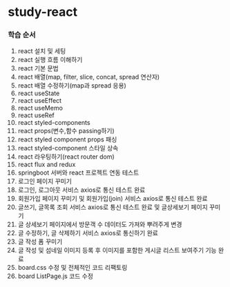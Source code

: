 # study-react

### 학습 순서

1. react 설치 및 세팅
2. react 실행 흐름 이해하기
3. react 기본 문법
4. react 배열(map, filter, slice, concat, spread 연산자)
5. react 배열 수정하기(map과 spread 응용)
6. react useState
7. react useEffect
8. react useMemo
9. react useRef
10. react styled-components
11. react props(변수,함수 passing하기)
12. react styled component props 패싱
13. react styled-component 스타일 상속
14. react 라우팅하기(react router dom)
15. react flux and redux
16. springboot 서버와 react 프로젝트 연동 테스트
17. 로그인 페이지 꾸미기
18. 로그인, 로그아웃 서비스 axios로 통신 테스트 완료
19. 회원가입 페이지 꾸미기 및 회원가입(join) 서비스 axios로 통신 테스트 완료
20. 글쓰기, 글목록 조회 서비스 axios로 통신 테스트 완료 및 글상세보기 페이지 꾸미기
21. 글 상세보기 페이지에서 방문객 수 데이터도 가져와 뿌려주게 변경
22. 글 수정하기, 글 삭제하기 서비스 axios로 통신하기 완료
23. 글 작성 폼 꾸미기
24. 글 작성 및 섬네일 이미지 등록 후 이미지를 포함한 게시글 리스트 보여주기 기능 완료
25. board.css 수정 및 전체적인 코드 리팩토링
26. board ListPage.js 코드 수정
